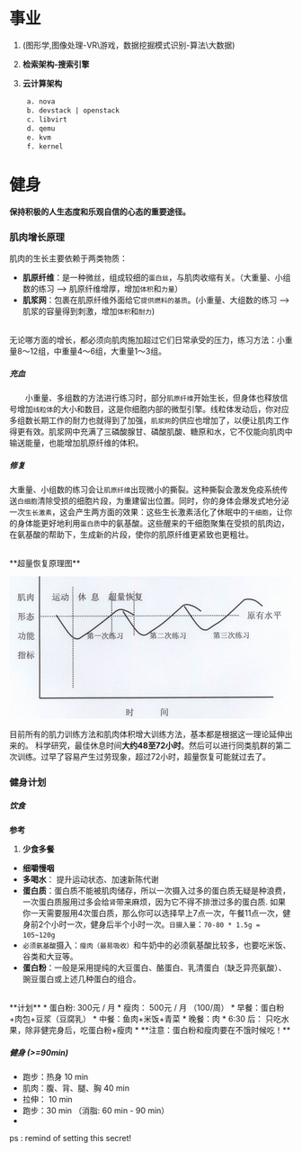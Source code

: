 

# 事业

1. (图形学,图像处理-VR\游戏，数据挖掘模式识别-算法\大数据)  <br />
2. **检索架构-搜索引擎**
3. **云计算架构** 

		a. nova		
		b. devstack | openstack		
		c. libvirt		
		d. qemu		
		e. kvm		
		f. kernel		


# 健身
**保持积极的人生态度和乐观自信的心态的重要途径。**
### 肌肉增长原理
肌肉的生长主要依赖于两类物质：
* **肌原纤维**：是一种微丝，组成较细的`蛋白丝`，与肌肉收缩有关。（大重量、小组数的练习 ——> 肌原纤维增厚，增加`体积`和`力量`）
* **肌浆网**：包裹在肌原纤维外面给它`提供燃料的基质`。(小重量、大组数的练习 ——> 肌浆的容量得到刺激，增加`体积`和`耐力`)
<br />
无论哪方面的增长，都必须向肌肉施加超过它们日常承受的压力，练习方法：小重量8～12组，中重量4～6组，大重量1～3组。

##### 充血
　　小重量、多组数的方法进行练习时，部分`肌原纤维`开始生长，但身体也释放信号增加`线粒体`的大小和数目，这是你细胞内部的微型引擎。线粒体发动后，你对应多组数长期工作的耐力也就得到了加强，`肌浆网`的供应也增加了，以便让肌肉工作得更有效。肌浆网中充满了三磷酸腺甘、磷酸肌酸、糖原和水，它不仅能向肌肉中输送能量，也能增加肌原纤维的体积。

##### 修复
大重量、小组数的练习会让`肌原纤维`出现微小的撕裂。这种撕裂会激发免疫系统传送`白细胞`清除受损的细胞片段，为重建留出位置。同时，你的身体会爆发式地分泌一次`生长激素`，这会产生两方面的效果：这些生长激素活化了休眠中的`干细胞`，让你的身体能更好地利用`蛋白质`中的氨基酸。这些醒来的干细胞聚集在受损的肌肉边，在氨基酸的帮助下，生成新的片段，使你的肌原纤维更紧致也更粗壮。

<br />
**超量恢复原理图**

![超量恢复原理](https://github.com/JMWY/MyBlog/blob/master/MyLifeNodes/images/exercise.png)

目前所有的肌力训练方法和肌肉体积增大训练方法，基本都是根据这一理论延伸出来的。
科学研究，最佳休息时间**大约48至72小时**。然后可以进行同类肌群的第二次训练。过早了容易产生过劳现象，超过72小时，超量恢复可能就过去了。

### 健身计划

##### 饮食
**参考**
1. **少食多餐**
* **细嚼慢咽**
* **多喝水**： 提升运动状态、加速新陈代谢
* **蛋白质**：蛋白质不能被肌肉储存，所以一次摄入过多的蛋白质无疑是种浪费，一次蛋白质服用过多会给`肾`带来麻烦，因为它不得不排泄过多的蛋白质. 如果你一天需要服用4次蛋白质，那么你可以选择早上7点一次，午餐11点一次，健身前2个小时一次，健身后半个小时一次。`日摄入量`：`70-80 * 1.5g = 105~120g`
* `必须氨基酸`摄入：`瘦肉（最易吸收）`和牛奶中的必须氨基酸比较多，也要吃米饭、谷类和大豆等。
* **蛋白粉**：一般是采用提纯的大豆蛋白、酪蛋白、乳清蛋白（缺乏异亮氨酸）、豌豆蛋白或上述几种蛋白的组合。

<br />
**计划** 
* 蛋白粉: 300元 / 月
* 瘦肉： 500元 / 月 （100/周）
* 早餐：蛋白粉+肉包+豆浆（豆腐乳） 
* 中餐：鱼肉+米饭+青菜
* 晚餐：肉
* 6:30 后： 只吃水果，除非健完身后，吃蛋白粉+瘦肉
* **注意：蛋白粉和瘦肉要在不饿时候吃！**



##### 健身 (>=90min)
* 跑步：热身 10 min
* 肌肉：腹、背、腿、胸 40 min
* 拉伸： 10 min
* 跑步：30 min （消脂: 60 min - 90 min）
* 













ps : remind of setting this secret!
